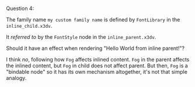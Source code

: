 Question 4:

The family name `my custom family name` is defined
by `FontLibrary` in the `inline_child.x3dv`.

It *referred to* by the `FontStyle` node in the
`inline_parent.x3dv`.

Should it have an effect when rendering "Hello World from inline parent!"?

I think *no*, following how `Fog` affects inlined content. `Fog` in the parent affects the inlined content, but `Fog` in child does not affect parent. But then, `Fog` is a "bindable node" so it has its own mechanism altogether, it's not that simple analogy.